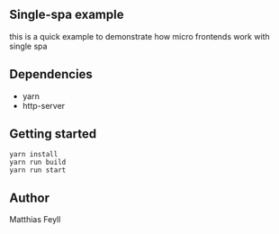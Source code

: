 ## Single-spa example
this is a quick example to demonstrate how micro frontends work with single spa

## Dependencies
- yarn
- http-server

## Getting started
```
yarn install
yarn run build
yarn run start
```

## Author
Matthias Feyll
